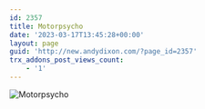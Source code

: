 ```yaml
---
id: 2357
title: Motorpsycho
date: '2023-03-17T13:45:28+00:00'
layout: page
guid: 'http://new.andydixon.com/?page_id=2357'
trx_addons_post_views_count:
    - '1'
---
```


![Motorpsycho](https://i0.wp.com/assets.g8x2.ldn.idrivee2-23.com/posters/Motorpsycho%2001.jpg?w=1200&ssl=1 "Motorpsycho")